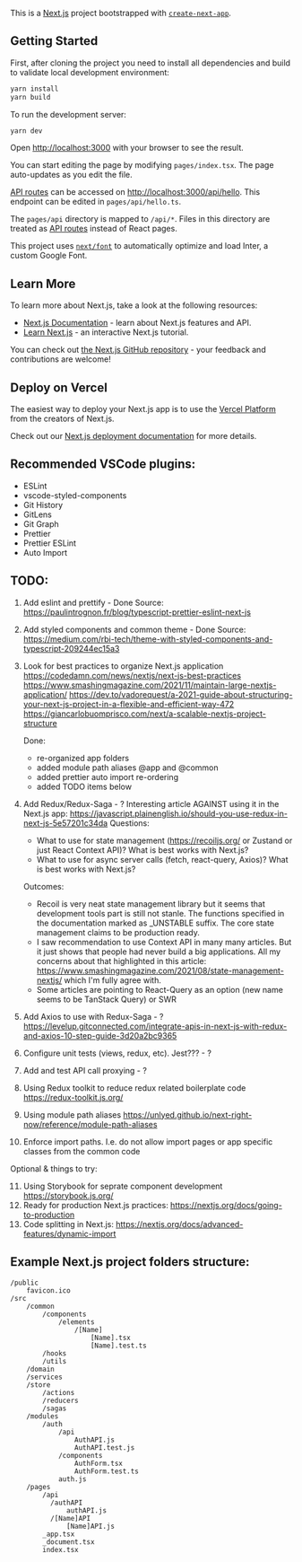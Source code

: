 This is a [Next.js](https://nextjs.org/) project bootstrapped with [`create-next-app`](https://github.com/vercel/next.js/tree/canary/packages/create-next-app).

## Getting Started

First, after cloning the project you need to install all dependencies and build to validate local development environment:

```bash
yarn install
yarn build
```

To run the development server:

```bash
yarn dev
```

Open [http://localhost:3000](http://localhost:3000) with your browser to see the result.

You can start editing the page by modifying `pages/index.tsx`. The page auto-updates as you edit the file.

[API routes](https://nextjs.org/docs/api-routes/introduction) can be accessed on [http://localhost:3000/api/hello](http://localhost:3000/api/hello). This endpoint can be edited in `pages/api/hello.ts`.

The `pages/api` directory is mapped to `/api/*`. Files in this directory are treated as [API routes](https://nextjs.org/docs/api-routes/introduction) instead of React pages.

This project uses [`next/font`](https://nextjs.org/docs/basic-features/font-optimization) to automatically optimize and load Inter, a custom Google Font.

## Learn More

To learn more about Next.js, take a look at the following resources:

- [Next.js Documentation](https://nextjs.org/docs) - learn about Next.js features and API.
- [Learn Next.js](https://nextjs.org/learn) - an interactive Next.js tutorial.

You can check out [the Next.js GitHub repository](https://github.com/vercel/next.js/) - your feedback and contributions are welcome!

## Deploy on Vercel

The easiest way to deploy your Next.js app is to use the [Vercel Platform](https://vercel.com/new?utm_medium=default-template&filter=next.js&utm_source=create-next-app&utm_campaign=create-next-app-readme) from the creators of Next.js.

Check out our [Next.js deployment documentation](https://nextjs.org/docs/deployment) for more details.

## Recommended VSCode plugins:

- ESLint
- vscode-styled-components
- Git History
- GitLens
- Git Graph
- Prettier
- Prettier ESLint
- Auto Import

## TODO:

1. Add eslint and prettify - Done
   Source: https://paulintrognon.fr/blog/typescript-prettier-eslint-next-js
2. Add styled components and common theme - Done
   Source: https://medium.com/rbi-tech/theme-with-styled-components-and-typescript-209244ec15a3
3. Look for best practices to organize Next.js application
   https://codedamn.com/news/nextjs/next-js-best-practices
   https://www.smashingmagazine.com/2021/11/maintain-large-nextjs-application/
   https://dev.to/vadorequest/a-2021-guide-about-structuring-your-next-js-project-in-a-flexible-and-efficient-way-472
   https://giancarlobuomprisco.com/next/a-scalable-nextjs-project-structure

   Done:

   - re-organized app folders
   - added module path aliases @app and @common
   - added prettier auto import re-ordering
   - added TODO items below

4. Add Redux/Redux-Saga - ?
   Interesting article AGAINST using it in the Next.js app: https://javascript.plainenglish.io/should-you-use-redux-in-next-js-5e57201c34da
   Questions:

   - What to use for state management (https://recoiljs.org/ or Zustand or just React Context API)? What is best works with Next.js?
   - What to use for async server calls (fetch, react-query, Axios)? What is best works with Next.js?

   Outcomes:

   - Recoil is very neat state management library but it seems that development tools part is still not stanle. The functions specified in the documentation
     marked as \_UNSTABLE suffix. The core state management claims to be production ready.
   - I saw recommendation to use Context API in many many articles. But it just shows that people had never build a big applications. All my concerns about that highlighted in this
     article: https://www.smashingmagazine.com/2021/08/state-management-nextjs/ which I'm fully agree with.
   - Some articles are pointing to React-Query as an option (new name seems to be TanStack Query) or SWR

5. Add Axios to use with Redux-Saga - ?
   https://levelup.gitconnected.com/integrate-apis-in-next-js-with-redux-and-axios-10-step-guide-3d20a2bc9365
6. Configure unit tests (views, redux, etc). Jest??? - ?
7. Add and test API call proxying - ?
8. Using Redux toolkit to reduce redux related boilerplate code https://redux-toolkit.js.org/
9. Using module path aliases https://unlyed.github.io/next-right-now/reference/module-path-aliases
10. Enforce import paths. I.e. do not allow import pages or app specific classes from the common code

Optional & things to try:

11. Using Storybook for seprate component development https://storybook.js.org/
12. Ready for production Next.js practices: https://nextjs.org/docs/going-to-production
13. Code splitting in Next.js: https://nextjs.org/docs/advanced-features/dynamic-import

## Example Next.js project folders structure:

```
/public
    favicon.ico
/src
    /common
        /components
            /elements
                /[Name]
                    [Name].tsx
                    [Name].test.ts
        /hooks
        /utils
    /domain
    /services
    /store
        /actions
        /reducers
        /sagas
    /modules
        /auth
            /api
                AuthAPI.js
                AuthAPI.test.js
            /components
                AuthForm.tsx
                AuthForm.test.ts
            auth.js
    /pages
        /api
          /authAPI
              authAPI.js
          /[Name]API
              [Name]API.js
        _app.tsx
        _document.tsx
        index.tsx
```
